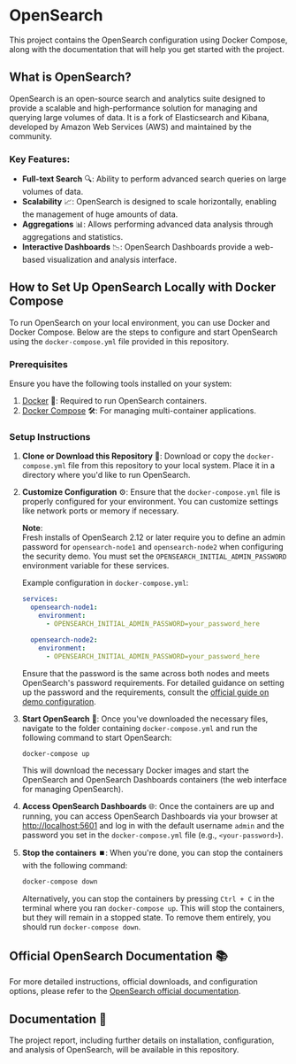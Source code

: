 # OpenSearch
This project contains the OpenSearch configuration using Docker Compose, along with the documentation that will help you get started with the project.

## **What is OpenSearch?**  
OpenSearch is an open-source search and analytics suite designed to provide a scalable and high-performance solution for managing and querying large volumes of data. It is a fork of Elasticsearch and Kibana, developed by Amazon Web Services (AWS) and maintained by the community.

### **Key Features:** 
- **Full-text Search** 🔍: Ability to perform advanced search queries on large volumes of data.
- **Scalability** 📈: OpenSearch is designed to scale horizontally, enabling the management of huge amounts of data.
- **Aggregations** 📊: Allows performing advanced data analysis through aggregations and statistics.
- **Interactive Dashboards** 📉: OpenSearch Dashboards provide a web-based visualization and analysis interface.


## **How to Set Up OpenSearch Locally with Docker Compose** 
To run OpenSearch on your local environment, you can use Docker and Docker Compose. Below are the steps to configure and start OpenSearch using the `docker-compose.yml` file provided in this repository.

### **Prerequisites**  
Ensure you have the following tools installed on your system:  
1. [Docker](https://www.docker.com/get-started) 🐳: Required to run OpenSearch containers.  
2. [Docker Compose](https://docs.docker.com/compose/) 🛠️: For managing multi-container applications.

### **Setup Instructions** 

1. **Clone or Download this Repository** 📂:
   Download or copy the `docker-compose.yml` file from this repository to your local system. Place it in a directory where you'd like to run OpenSearch.

2. **Customize Configuration** ⚙️:
   Ensure that the `docker-compose.yml` file is properly configured for your environment. You can customize settings like network ports or memory if necessary.

   **Note**:  
   Fresh installs of OpenSearch 2.12 or later require you to define an admin password for `opensearch-node1` and `opensearch-node2` when configuring the security demo. You must set the `OPENSEARCH_INITIAL_ADMIN_PASSWORD` environment variable for these services.

   Example configuration in `docker-compose.yml`:

   ```yaml
   services:
     opensearch-node1:
       environment:
         - OPENSEARCH_INITIAL_ADMIN_PASSWORD=your_password_here

     opensearch-node2:
       environment:
         - OPENSEARCH_INITIAL_ADMIN_PASSWORD=your_password_here
   ```
   Ensure that the password is the same across both nodes and meets OpenSearch's password requirements. For detailed guidance on setting up the password and the requirements, consult the [official guide on demo configuration](https://opensearch.org/docs/latest/security/configuration/demo-configuration/).
   
4. **Start OpenSearch** 🚀:
Once you've downloaded the necessary files, navigate to the folder containing `docker-compose.yml` and run the following command to start OpenSearch:

    ```bash
    docker-compose up
    ```
    This will download the necessary Docker images and start the OpenSearch and OpenSearch Dashboards containers (the web interface for managing OpenSearch).

5. **Access OpenSearch Dashboards** 🌐:
Once the containers are up and running, you can access OpenSearch Dashboards via your browser at [http://localhost:5601](http://localhost:5601) and log in with the default username `admin` and the password you set in the `docker-compose.yml` file (e.g., `<your-password>`).

6. **Stop the containers** ⏹️:
When you're done, you can stop the containers with the following command:

    ```bash
    docker-compose down
    ```

    Alternatively, you can stop the containers by pressing `Ctrl + C` in the terminal where you ran `docker-compose up`. This will stop the containers, but     they will remain in a stopped state. To remove them entirely, you should run `docker-compose down`.

## Official OpenSearch Documentation 📚
For more detailed instructions, official downloads, and configuration options, please refer to the [OpenSearch official documentation](https://opensearch.org/downloads.html).

## Documentation 📝
The project report, including further details on installation, configuration, and analysis of OpenSearch, will be available in this repository.
